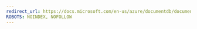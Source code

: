 ```yaml
---
redirect_url: https://docs.microsoft.com/en-us/azure/documentdb/documentdb-faq#moving-to-cosmos-db
ROBOTS: NOINDEX, NOFOLLOW
---
```

